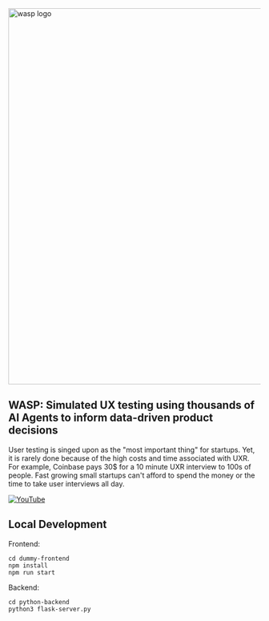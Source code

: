 <img width="751" alt="wasp logo" src="https://github.com/user-attachments/assets/c2119bad-3ca1-4f5e-9818-eba25e5df02a" />


## WASP: Simulated UX testing using thousands of AI Agents to inform data-driven product decisions

User testing is singed upon as the "most important thing" for startups. Yet, it is rarely done because of the high costs and time associated with UXR. For example, Coinbase pays 30$ for a 10 minute UXR interview to 100s of people. Fast growing small startups can't afford to spend the money or the time to take user interviews all day.

[![YouTube](http://i.ytimg.com/vi/wmsZRCeKpsU/hqdefault.jpg)](https://www.youtube.com/watch?v=wmsZRCeKpsU)

## Local Development
Frontend:
```
cd dummy-frontend
npm install
npm run start
```
Backend:
```
cd python-backend
python3 flask-server.py
```
